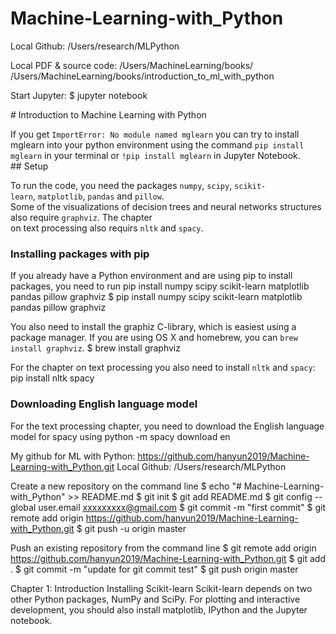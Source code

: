 # Machine-Learning-with_Python


Local Github: /Users/research/MLPython

Local PDF & source code: 
/Users/MachineLearning/books/
 /Users/MachineLearning/books/introduction_to_ml_with_python


Start Jupyter:
$ jupyter notebook


# Introduction to Machine Learning with Python

If you get ``ImportError: No module named mglearn`` you can try to install mglearn into your python environment using the command ``pip install mglearn`` in your terminal or ``!pip install mglearn`` in Jupyter Notebook.
## Setup

To run the code, you need the packages ``numpy``, ``scipy``, ``scikit-learn``, ``matplotlib``, ``pandas`` and ``pillow``.
Some of the visualizations of decision trees and neural networks structures also require ``graphviz``. The chapter
on text processing also requirs ``nltk`` and ``spacy``.

### Installing packages with pip
If you already have a Python environment and are using pip to install packages, you need to run
pip install numpy scipy scikit-learn matplotlib pandas pillow graphviz
$ pip install numpy scipy scikit-learn matplotlib pandas pillow graphviz


You also need to install the graphiz C-library, which is easiest using a package manager.
If you are using OS X and homebrew, you can ``brew install graphviz``. 
$ brew install graphviz


For the chapter on text processing you also need to install ``nltk`` and ``spacy``:
pip install nltk spacy

### Downloading English language model
For the text processing chapter, you need to download the English language model for spacy using
python -m spacy download en

My github for ML with Python:
https://github.com/hanyun2019/Machine-Learning-with_Python.git
Local Github: /Users/research/MLPython

Create a new repository on the command line
$ echo "# Machine-Learning-with_Python" >> README.md
$ git init
$ git add README.md
$ git config --global user.email xxxxxxxxx@gmail.com
$ git commit -m "first commit"
$ git remote add origin https://github.com/hanyun2019/Machine-Learning-with_Python.git
$ git push -u origin master

Push an existing repository from the command line
$ git remote add origin https://github.com/hanyun2019/Machine-Learning-with_Python.git
$ git add .
$ git commit -m "update for git commit test"
$ git push origin master



Chapter 1: Introduction 
Installing Scikit-learn 
Scikit-learn depends on two other Python packages, NumPy and SciPy. For plotting and interactive development, you should also install matplotlib, IPython and the Jupyter notebook. 
